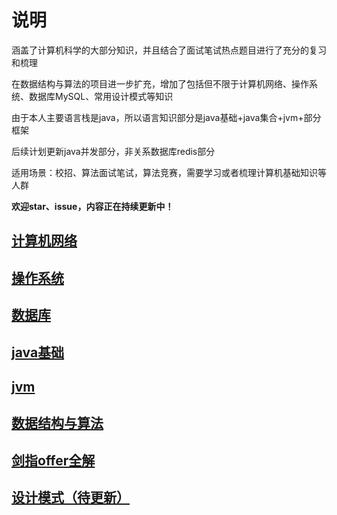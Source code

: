 # 说明
涵盖了计算机科学的大部分知识，并且结合了面试笔试热点题目进行了充分的复习和梳理

在数据结构与算法的项目进一步扩充，增加了包括但不限于计算机网络、操作系统、数据库MySQL、常用设计模式等知识

由于本人主要语言栈是java，所以语言知识部分是java基础+java集合+jvm+部分框架

后续计划更新java并发部分，非关系数据库redis部分



适用场景：校招、算法面试笔试，算法竞赛，需要学习或者梳理计算机基础知识等人群





**欢迎star、issue，内容正在持续更新中！**



## [计算机网络](https://github.com/MichaelDeSteven/CS-Note/blob/master/%E7%BD%91%E7%BB%9C/%E8%AE%A1%E7%AE%97%E6%9C%BA%E7%BD%91%E7%BB%9C.md)





## [操作系统](https://github.com/MichaelDeSteven/CS-Note/blob/master/%E8%AE%A1%E7%AE%97%E6%9C%BA%E5%9F%BA%E7%A1%80%26%E6%93%8D%E4%BD%9C%E7%B3%BB%E7%BB%9F/%E6%93%8D%E4%BD%9C%E7%B3%BB%E7%BB%9F.md)





## [数据库](https://github.com/MichaelDeSteven/CS-Note/tree/master/%E6%95%B0%E6%8D%AE%E5%BA%93)



## [java基础](https://github.com/MichaelDeSteven/CS-Note/blob/master/java/java%E5%9F%BA%E7%A1%80.md)



## [jvm](https://github.com/MichaelDeSteven/CS-Note/blob/master/jvm/jvm.md)



## [数据结构与算法](https://github.com/MichaelDeSteven/CS-Note/blob/master/%E6%95%B0%E6%8D%AE%E7%BB%93%E6%9E%84%E4%B8%8E%E7%AE%97%E6%B3%95/README.md)



## [剑指offer全解](https://github.com/MichaelDeSteven/CS-Note/blob/master/%E6%95%B0%E6%8D%AE%E7%BB%93%E6%9E%84%E4%B8%8E%E7%AE%97%E6%B3%95/%E5%89%91%E6%8C%87offer.md)





## [设计模式（待更新）](https://github.com/MichaelDeSteven/CS-Note/blob/master/%E8%AE%BE%E8%AE%A1%E6%A8%A1%E5%BC%8F/%E8%AE%BE%E8%AE%A1%E6%A8%A1%E5%BC%8F.md)

